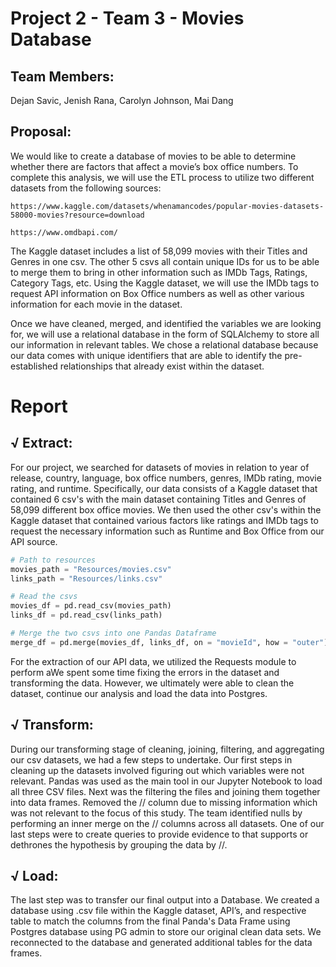 # Project 2 - Team 3 - Movies Database
## Team Members: 
Dejan Savic, Jenish Rana, Carolyn Johnson, Mai Dang 

## Proposal:

We would like to create a database of movies to be able to determine whether there are factors that affect a movie’s box office numbers. To complete this analysis, we will use the ETL process to utilize two different datasets from the following sources:</br>

    https://www.kaggle.com/datasets/whenamancodes/popular-movies-datasets-58000-movies?resource=download

    https://www.omdbapi.com/

The Kaggle dataset includes a list of 58,099 movies with their Titles and Genres in one csv. The other 5 csvs all contain unique IDs for us to be able to merge them to bring in other information such as IMDb Tags, Ratings, Category Tags, etc. Using the Kaggle dataset, we will use the IMDb tags to request API information on Box Office numbers as well as other various information for each movie in the dataset.</br>

Once we have cleaned, merged, and identified the variables we are looking for, we will use a relational database in the form of SQLAlchemy to store all our information in relevant tables. We chose a relational database because our data comes with unique identifiers that are able to identify the pre-established relationships that already exist within the dataset.</br>

# Report

## √ Extract: 
 For our project, we searched for datasets of movies in relation to year of release, country, language, box office numbers, genres, IMDb rating, movie rating, and runtime. Specifically, our data consists of a Kaggle dataset that contained 6 csv's with the main dataset containing Titles and Genres of 58,099 different box office movies. We then used the other csv's within the Kaggle dataset that contained various factors like ratings and IMDb tags to request the necessary information such as Runtime and Box Office from our API source.</br>

  ```Python
  # Path to resources
  movies_path = "Resources/movies.csv"
  links_path = "Resources/links.csv"

  # Read the csvs
  movies_df = pd.read_csv(movies_path)
  links_df = pd.read_csv(links_path)

  # Merge the two csvs into one Pandas Dataframe
  merge_df = pd.merge(movies_df, links_df, on = "movieId", how = "outer")
  ```
  For the extraction of our API data, we utilized the Requests module to perform aWe spent some time fixing the errors in the dataset and transforming the data. However, we ultimately were able to clean the dataset, continue our analysis and load the data into Postgres.</br>

## √ Transform: 
  During our transforming stage of cleaning, joining, filtering, and aggregating our csv datasets, we had a few steps to undertake. Our first steps in cleaning up the datasets involved figuring out which variables were not relevant. Pandas was used as the main tool in our Jupyter Notebook to load all three CSV files. Next was the filtering the files and joining them together into data frames. Removed the // column due to missing information which was not relevant to the focus of this study. The team identified nulls by performing an inner merge on the // columns across all datasets. One of our last steps were to create queries to provide evidence to that supports or dethrones the hypothesis by grouping the data by //.</br>
    
## √ Load: 
  The last step was to transfer our final output into a Database. We created a database using .csv file within the Kaggle dataset, API’s, and respective table to match the columns from the final Panda's Data Frame using Postgres database using PG admin to store our original clean data sets. We reconnected to the database and generated additional tables for the data frames.

 
